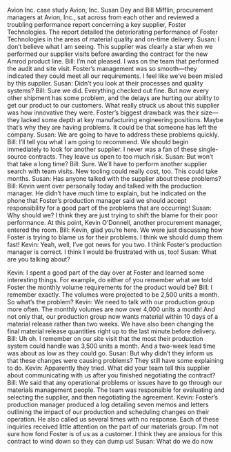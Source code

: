 Avion Inc. case study
 Avion, Inc.
Susan Dey and Bill Mifflin, procurement managers at Avion, Inc., sat across from
each other and reviewed a troubling performance report concerning a key supplier,
Foster Technologies. The report detailed the deteriorating performance of Foster
Technologies in the areas of material quality and on-time delivery.
Susan: I don’t believe what I am seeing. This supplier was clearly a star when we
performed our supplier visits before awarding the contract for the new
Amrod product line.
Bill: I’m not pleased. I was on the team that performed the audit and site visit.
Foster’s management was so smooth—they indicated they could meet all
our requirements. I feel like we’ve been misled by this supplier.
Susan: Didn’t you look at their processes and quality systems?
Bill: Sure we did. Everything checked out fine. But now every other shipment
has some problem, and the delays are hurting our ability to get our product
to our customers. What really struck us about this supplier was how innovative
they were. Foster’s biggest drawback was their size—they lacked some
depth at key manufacturing engineering positions. Maybe that’s why they
are having problems. It could be that someone has left the company.
Susan: We are going to have to address these problems quickly.
Bill: I’ll tell you what I am going to recommend. We should begin immediately
to look for another supplier. I never was a fan of these single-source contracts.
They leave us open to too much risk.
Susan: But won’t that take a long time?
Bill: Sure. We’ll have to perform another supplier search with team visits. New
tooling could really cost, too. This could take months.
Susan: Has anyone talked with the supplier about these problems?
Bill: Kevin went over personally today and talked with the production manager.
He didn’t have much time to explain, but he indicated on the phone that
Foster’s production manager said we should accept responsibility for a
good part of the problems that are occurring!
Susan: Why should we? I think they are just trying to shift the blame for their
poor performance.
At this point, Kevin O’Donnell, another procurement manager, entered the room.
Bill: Kevin, glad you’re here. We were just discussing how Foster is trying to
blame us for their problems. I think we should dump them fast!
Kevin: Yeah, well, I’ve got news for you two. I think Foster’s production manager
is correct. I think I would be frustrated with us, too!
Susan: What are you talking about?

Kevin: I spent a good part of the day over at Foster and learned some interesting
things. For example, do either of you remember what we told Foster the
monthly volume requirements for the product would be?
Bill: I remember exactly. The volumes were projected to be 2,500 units a month.
So what’s the problem?
Kevin: We need to talk with our production group more often. The monthly volumes
are now over 4,000 units a month! And not only that, our production
group now wants material within 10 days of a material release rather than
two weeks. We have also been changing the final material release quantities
right up to the last minute before delivery.
Bill: Uh oh. I remember on our site visit that the most their production system
could handle was 3,500 units a month. And a two-week lead time was
about as low as they could go.
Susan: But why didn’t they inform us that these changes were causing problems?
They still have some explaining to do.
Kevin: Apparently they tried. What did your team tell this supplier about communicating
with us after you finished negotiating the contract?
Bill: We said that any operational problems or issues have to go through our
materials management people. The team was responsible for evaluating and
selecting the supplier, and then negotiating the agreement.
Kevin: Foster’s production manager produced a log detailing seven memos and letters
outlining the impact of our production and scheduling changes on
their operation. He also called us several times with no response. Each of
these inquiries received little attention on the part of our materials group.
I’m not sure how fond Foster is of us as a customer. I think they are anxious
for this contract to wind down so they can dump us!
Susan: What do we do now
